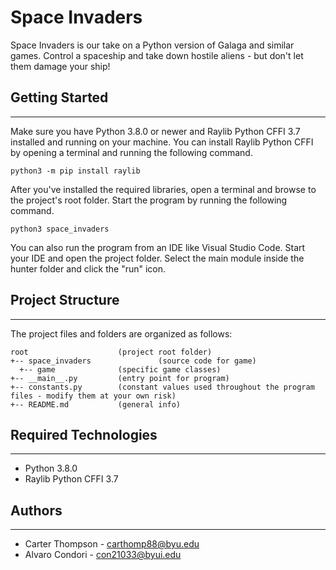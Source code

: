 # Space Invaders

Space Invaders is our take on a Python version of Galaga and similar games. Control a spaceship and take down hostile aliens - but don't let them damage your ship!

## Getting Started

---

Make sure you have Python 3.8.0 or newer and Raylib Python CFFI 3.7 installed and running on your machine. You can install Raylib Python CFFI by opening a terminal and running the following command.

```
python3 -m pip install raylib
```

After you've installed the required libraries, open a terminal and browse to the project's root folder. Start the program by running the following command.

```
python3 space_invaders
```

You can also run the program from an IDE like Visual Studio Code. Start your IDE and open the
project folder. Select the main module inside the hunter folder and click the "run" icon.

## Project Structure

---

The project files and folders are organized as follows:

```
root                    (project root folder)
+-- space_invaders               (source code for game)
  +-- game              (specific game classes)
+-- __main__.py         (entry point for program)
+-- constants.py        (constant values used throughout the program files - modify them at your own risk)
+-- README.md           (general info)
```

## Required Technologies

---

- Python 3.8.0
- Raylib Python CFFI 3.7

## Authors

---

- Carter Thompson - carthomp88@byu.edu
- Alvaro Condori - con21033@byui.edu
